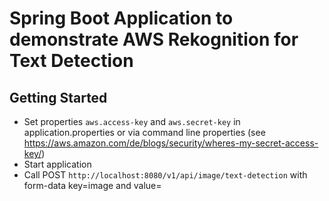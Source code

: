 # Spring Boot Application to demonstrate AWS Rekognition for Text Detection


## Getting Started

* Set properties `aws.access-key` and `aws.secret-key` in application.properties or via command line properties (see https://aws.amazon.com/de/blogs/security/wheres-my-secret-access-key/)
* Start application
* Call POST `http://localhost:8080/v1/api/image/text-detection` with form-data key=image and value=<your image>
